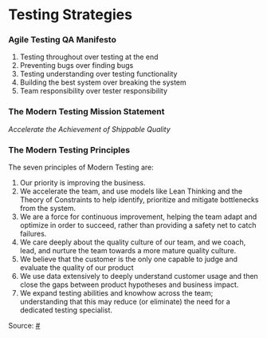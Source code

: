 # Testing Strategies

### Agile Testing QA Manifesto

1.  Testing throughout over testing at the end
2.  Preventing bugs over finding bugs
3.  Testing understanding over testing functionality
4.  Building the best system over breaking the system
5.  Team responsibility over tester responsibility

### The Modern Testing Mission Statement

_Accelerate the Achievement of Shippable Quality_

### The Modern Testing Principles

The seven principles of Modern Testing are:

1.  Our priority is improving the business.
2.  We accelerate the team, and use models like Lean Thinking and the Theory of Constraints to help identify, prioritize and mitigate bottlenecks from the system.
3.  We are a force for continuous improvement, helping the team adapt and optimize in order to succeed, rather than providing a safety net to catch failures.
4.  We care deeply about the quality culture of our team, and we coach, lead, and nurture the team towards a more mature quality culture.
5.  We believe that the customer is the only one capable to judge and evaluate the quality of our product
6.  We use data extensively to deeply understand customer usage and then close the gaps between product hypotheses and business impact.
7.  We expand testing abilities and knowhow across the team; understanding that this may reduce (or eliminate) the need for a dedicated testing specialist.

Source: [#](https://www.angryweasel.com/ABTesting/modern-testing-principles/)
